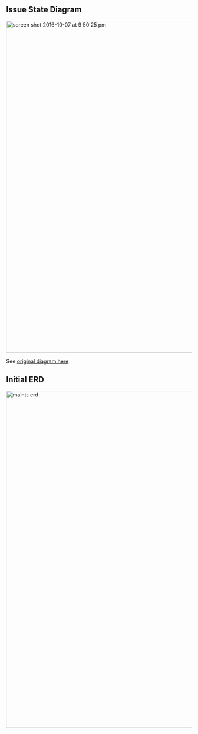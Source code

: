 
## Issue State Diagram

<img width="902" alt="screen shot 2016-10-07 at 9 50 25 pm" src="https://cloud.githubusercontent.com/assets/13568167/19201854/4eff221a-8cd8-11e6-8544-9820c414ad75.png">

See [original diagram here](https://drive.google.com/file/d/0B8IqKJACNaFOeFB5d0RDLTllWVk/view?usp=sharing)

## Initial ERD

<img width="915" alt="maintt-erd" src="https://cloud.githubusercontent.com/assets/13568167/19418699/dbf55608-93d1-11e6-88b0-5c2bae2e9b0d.png">

